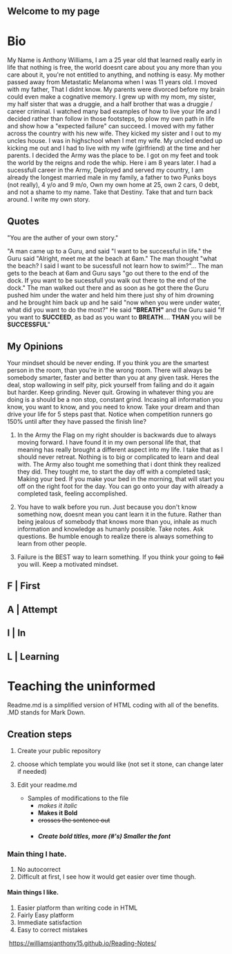 ## Welcome to my page

# Bio
My Name is Anthony Williams, I am a 25 year old that learned really early in life that nothing is free, the world doesnt care about you any more than you care about it, you're not entitled to anything, and nothing is easy. My mother passed away from Metastatic Melanoma when I was 11 years old. I moved with my father, That I didnt know. My parents were divorced before my brain could even make a cognative memory. I grew up with my mom, my sister, my half sister that was a druggie, and a half brother that was a druggie / career criminal. I watched many bad examples of how to live your life and I decided rather than follow in those footsteps, to plow my own path in life and show how a "expected failure" can succeed. I moved with my father across the country with his new wife. They kicked my sister and I out to my uncles house. I was in highschool when I met my wife. My uncled ended up kicking me out and I had to live with my wife (girlfriend) at the time and her parents. I decided the Army was the place to be. I got on my feet and took the world by the reigns and rode the whip. Here i am 8 years later. I had a sucessfull career in the Army, Deployed and served my country, I am already the longest married male in my family, a father to two Punks boys (not really), 4 y/o and 9 m/o, Own my own home at 25, own 2 cars, 0 debt, and not a shame to my name. Take that Destiny. Take that and turn back around. I write my own story. 

## Quotes
"You are the auther of your own story." 

"A man came up to a Guru, and said "I want to be successful in life." the Guru said "Alright, meet me at the beach at 6am." The man thought "what the beach? I said I want to be sucessfull not learn how to swim?"... The man gets to the beach at 6am and Guru says "go out there to the end of the dock. If you want to be sucessfull you walk out there to the end of the dock." The man walked out there and as soon as he got there the Guru pushed him under the water and held him there just shy of him drowning and he brought him back up and he said "now when you were under water, what did you want to do the most?" He said **"BREATH"** and the Guru said "If you want to **SUCCEED**, as bad as you want to **BREATH**.... **THAN** you will be **SUCCESSFUL**" 

## My Opinions
Your mindset should be never ending. If you think you are the smartest person in the room, than you're in the wrong room. There will always be somebody smarter, faster and better than you at any given task. Heres the deal, stop wallowing in self pity, pick yourself from failing and do it again but harder. Keep grinding. Never quit.  Growing in whatever thing you are doing is a should be a non stop, constant grind. Incasing all information you know, you want to know, and you need to know. Take your dream and than drive your life for 5 steps past that. Notice when competition runners go 150% until after they have passed the finish line? 

1. In the Army the Flag on my right shoulder is backwards due to always moving forward. I have found it in my own personal life that, that meaning has really brought a different aspect into my life. I take that as I should never retreat. Nothing is to big or complicated to learn and deal with. The Army also tought me something that i dont think they realized they did. They tought me, to start the day off with a completed task; Making your bed. If you make your bed in the morning, that will start you off on the right foot for the day. You can go onto your day with already a completed task, feeling accomplished. 

2. You have to walk before you run. Just because you don't know something now, doesnt mean you cant learn it in the future. Rather than being jealous of somebody that knows more than you, inhale as much information and knowledge as humanly possible. Take notes. Ask questions. Be humble enough to realize there is always something to learn from other people.

3. Failure is the BEST way to learn something. If you think your going to ~~fail~~ you will. Keep a motivated mindset. 

  F | First
  ---------
  A | Attempt
  ---------
  I | In
  ---------
  L | Learning
  ---------
 
 # Teaching the uninformed
  
  Readme.md is a simplified version of HTML coding with all of the benefits. .MD stands for Mark Down.
  
 ## Creation steps
 
 1. Create your public repository
 
 2. choose which template you would like (not set it stone, can change later if needed)
 
 3. Edit your readme.md 
    - Samples of modifications to the file
      - *makes it italic*
      - **Makes it Bold**
      - ~~crosses the sentence out~~
      - ##### Create bold titles, more (#'s) Smaller the font
      
      
### Main thing I hate. 
  1. No autocorrect
  2. Difficult at first, I see how it would get easier over time though.
 
#### Main things I like.
  1. Easier platform than writing code in HTML
  2. Fairly Easy platform
  3. Immediate satisfaction
  4. Easy to correct mistakes

  
   https://williamsjanthony15.github.io/Reading-Notes/
